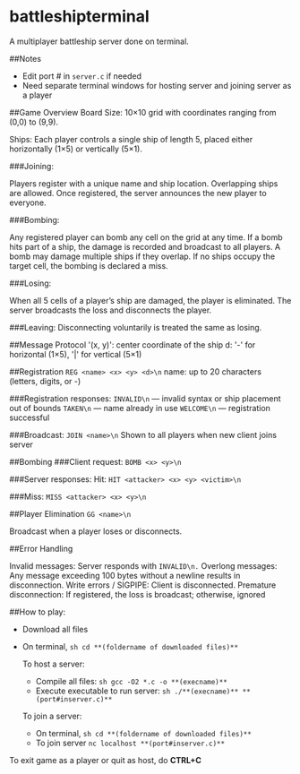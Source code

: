 # battleshipterminal
A multiplayer battleship server done on terminal.

##Notes
- Edit port # in `server.c` if needed 
- Need separate terminal windows for hosting server and joining server as a player

##Game Overview
Board Size: 10×10 grid with coordinates ranging from (0,0) to (9,9).

Ships: Each player controls a single ship of length 5, placed either horizontally (1×5) or vertically (5×1).

###Joining:

Players register with a unique name and ship location.
Overlapping ships are allowed.
Once registered, the server announces the new player to everyone.

###Bombing:

Any registered player can bomb any cell on the grid at any time.
If a bomb hits part of a ship, the damage is recorded and broadcast to all players.
A bomb may damage multiple ships if they overlap.
If no ships occupy the target cell, the bombing is declared a miss.

###Losing:

When all 5 cells of a player’s ship are damaged, the player is eliminated.
The server broadcasts the loss and disconnects the player.

###Leaving: 
Disconnecting voluntarily is treated the same as losing.

##Message Protocol
'(x, y)': center coordinate of the ship
d: '-' for horizontal (1×5), '|' for vertical (5×1)

##Registration
`REG <name> <x> <y> <d>\n`
name: up to 20 characters (letters, digits, or -)

###Registration responses:
`INVALID\n` — invalid syntax or ship placement out of bounds
`TAKEN\n` — name already in use
`WELCOME\n` — registration successful

###Broadcast:
`JOIN <name>\n`
Shown to all players when new client joins server

##Bombing
###Client request:
`BOMB <x> <y>\n`

###Server responses:
Hit:
`HIT <attacker> <x> <y> <victim>\n`

###Miss:
`MISS <attacker> <x> <y>\n`

##Player Elimination
`GG <name>\n`

Broadcast when a player loses or disconnects.

##Error Handling

Invalid messages: Server responds with `INVALID\n.`
Overlong messages: Any message exceeding 100 bytes without a newline results in disconnection.
Write errors / SIGPIPE: Client is disconnected.
Premature disconnection: If registered, the loss is broadcast; otherwise, ignored
  
##How to play:
- Download all files
- On terminal, `sh cd **(foldername of downloaded files)**`

  To host a server: 
  - Compile all files: `sh gcc -O2 *.c -o **(execname)**`
  - Execute executable to run server: `sh ./**(execname)** **(port#inserver.c)**`
  
  To join a server:
  - On terminal, `sh cd **(foldername of downloaded files)**`
  - To join server `nc localhost **(port#inserver.c)**`

To exit game as a player or quit as host, do **CTRL+C**
